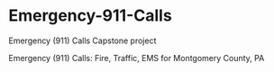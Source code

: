# Emergency-911-Calls
Emergency (911) Calls Capstone project


Emergency (911) Calls: Fire, Traffic, EMS for Montgomery County, PA
